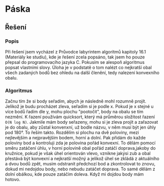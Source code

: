 # Páska
## Řešení
### Popis
Při řešení jsem vycházel z Průvodce labyrintem algoritmů kapitoly 16.1 (Materiály ke studiu), kde je řešení zcela
popsáno, tak jsem ho pouze přepsal do programovacího jazyka C. Pokusím se alespoň algoritmus popsat vlastními slovy.
Úloha je v podstatě o tom nalézt co nejkratší obal všech zadaných bodů bez ohledu na další členění, tedy nalezení
konvexního obalu.

### Algoritmus
Začnu tím že si body seřadím, abych je následně mohl rozumně projít. Jelikož je budu procházet zleva, seřadím si je
podle x. Pokud je x stejné u více bodů řadím dle y, mohu plochu "pootočit", body na obalu se tím nezmění. K řazení
používám quicksort, který má průměrou složitost řazení `O(N log N)`. Jakmile mám body seřazeny, mohu si je zleva projít
a zařazovat je do obalu, aby zůstal konvenxní, už bodle názvu, v něm musí být jen úhly pod 180°. To řeším takto.
Rozdělím si plochu na dvě poloviny, mezi nejlevějším a nejpravějším bodem, horní a dolní. Pak přidám do každe poloviny
bod a kontroluji zda je polovina pořád konvexní. To dělám pomocí směru zatáčení úhlu, v horní polovině obal pořád zatáčí
doprava,jakoby do kružnice, pokud je však úhel orientován vlevo, vznikne jakýsi zub a obal přestává být konvexní a
nejkratší možný a jelikož úhel se zkládá z aktuálního a dvou bodů zpět, musím odstranit předchozí bod a zkontrolovat to
znovu, dokud mi nedojdou body, nebo nebudu zatáčet doprava. To samé dělám z dolní obálkou, kde pouze zatáčím doleva.
Když mi dojdou body mám hotovo.
